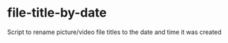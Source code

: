 # file-title-by-date
Script to rename picture/video file titles to the date and time it was created
